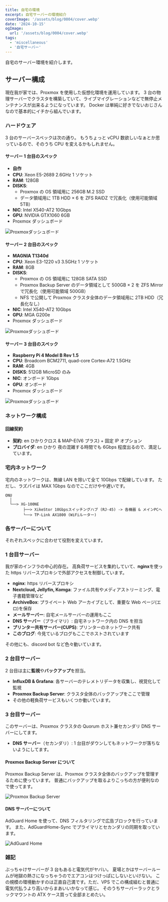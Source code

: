 ```yaml
---
title: 自宅の環境
excerpt: 自宅サーバーの環境紹介
coverImage: '/assets/blog/0004/cover.webp'
date: '2024-10-15'
ogImage:
  url: '/assets/blog/0004/cover.webp'
tags:
  - 'miscellaneous'
  - '自宅サーバー'
---
```


自宅のサーバー環境を紹介します。

## サーバー構成

現在我が家では、Proxmox を使用した仮想化環境を運用しています。
3 台の物理サーバーでクラスタを構築していて、ライブマイグレーションなどで無停止メンテナンスが出来るようになっています。
Docker は単純に好きでないおじさんなので基本的にイチから組んでいます。

### ハードウェア

3 台のサーバースペックは次の通り。
もうちょっと vCPU 数欲しいなぁとか思っているので、そのうち CPU を変えるかもしれません。

#### サーバー 1 台目のスペック

- **自作**
- **CPU**: Xeon E5-2689 2.6GHz 1 ソケット
- **RAM**: 128GB
- **DISKS**:
  - Proxmox の OS 領域用に 256GB M.2 SSD
  - データ領域用に 1TB HDD × 6 を ZFS RAIDZ で冗長化（使用可能領域 5TB）
- **NIC**: Intel X540-AT2 10Gbps
- **GPU**: NVIDIA GTX1060 6GB
- Proxmox ダッシュボード

![Proxmoxダッシュボード](/assets/blog/0004/proxmox1.webp)

#### サーバー 2 台目のスペック

- **MAGNIA T1340d**
- **CPU**: Xeon E3-1220 v3 3.5GHz 1 ソケット
- **RAM**: 8GB
- **DISKS**:
  - Proxmox の OS 領域用に 128GB SATA SSD
  - Proxmox Backup Server のデータ領域として 500GB × 2 を ZFS Mirror で冗長化（使用可能領域 500GB）
  - NFS で公開して Proxmox クラスタ全体のデータ領域用に 2TB HDD（冗長化なし）
- **NIC**: Intel X540-AT2 10Gbps
- **GPU**: MGA G200e
- Proxmox ダッシュボード

![Proxmoxダッシュボード](/assets/blog/0004/proxmox2.webp)

#### サーバー 3 台目のスペック

- **Raspberry Pi 4 Model B Rev 1.5**
- **CPU**: Broadcom BCM2711, quad-core Cortex-A72 1.5GHz
- **RAM**: 4GB
- **DISKS**: 512GB MicroSD のみ
- **NIC**: オンボード 1Gbps
- **GPU**: オンボード
- Proxmox ダッシュボード

![Proxmoxダッシュボード](/assets/blog/0004/proxmox3.webp)

### ネットワーク構成

#### 回線契約

- **契約**: en ひかりクロス & MAP-E(V6 プラス) + 固定 IP オプション
- **プロバイダ**: en ひかり
  夜の混雑する時間でも 6Gbps 程度出るので、満足しています。

### 宅内ネットワーク

宅内のネットワークは、無線 LAN を除いて全て 10Gbps で配線しています。
ただし、ラズパイは MAX 1Gbps なのでここだけやや遅いです。

```text
ONU
  │
  └──> XG-100NE
        ├──> XikeStor 10Gbpsスイッチングハブ (RJ-45) -> 各機器 & メインPCへ
        └──> TP-Link AX1800 (WiFiルーター)
```

### 各サーバーについて

それぞれスペックに合わせて役割を変えています。

### 1 台目サーバー

我が家のインフラの中心的存在。
高負荷サービスを集約していて、**nginx**を使った https リバースプロキシで外部アクセスを制御しています。

- **nginx**: https リバースプロキシ
- **Nextcloud, Jellyfin, Komga**: ファイル共有やメディアストリーミング、電子書籍管理など
- **ArchiveBox**: プライベート Web アーカイブとして、重要な Web ページ(エロ)を保存
- **メールサーバー**: 自宅メールサーバーの運用もここ
- **DNS サーバー**（プライマリ）: 自宅ネットワーク内の DNS を担当
- **プリンター共有サーバー(CUPS)**: プリンターのネットワーク共有
- **このブログ**: 今見ているブログもここでホストされています

その他にも、discord bot など色々動いています。

### 2 台目サーバー

2 台目は主に**監視**や**バックアップ**を担当。

- **InfluxDB & Grafana**: 各サーバーのテレメトリデータを収集し、視覚化して監視
- **Proxmox Backup Server**: クラスタ全体のバックアップをここで管理
- その他の軽負荷サービスもいくつか動いています。

### 3 台目サーバー

このサーバーは、Proxmox クラスタの Quorum ホスト兼セカンダリ DNS サーバーにしてます。

- **DNS サーバー**（セカンダリ）: 1 台目がダウンしてもネットワークが落ちないようにしてます。

#### Proxmox Backup Server について

Proxmox Backup Server は、Proxmox クラスタ全体のバックアップを管理するために使っています。
普通にバックアップを取るよりこっちの方が便利なので使ってます。

![Proxmox Backup Server](/assets/blog/0004/pbs.webp)

#### DNS サーバーについて

AdGuard Home を使って、DNS フィルタリングで広告ブロックを行っています。
また、AdGuardHome-Sync でプライマリとセカンダリの同期を取っています。

![AdGuard Home](/assets/blog/0004/adguard.webp)

### 雑記

ぶっちゃけサーバーが 3 台もあると電気代がヤバい。
夏場とかはサーバールームが地獄の熱さになっちゃうのでエアコンはつけっぱにしないといけない。
この規模の環境動かすのは正直自己満です。ただ、VPS でこの構成組むと普通に電気代払うより高いからまあいいかなって感じ。
そのうちサーバーラックとラックマウントの ATX ケース買って全部まとめたい。
